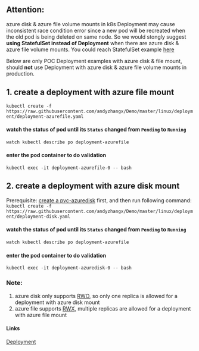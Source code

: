 ## Attention: 
azure disk & azure file volume mounts in k8s Deployment may cause inconsistent race condition error since a new pod will be recreated when the old pod is being deleted on same node. So we would stongly suggest **using StatefulSet instead of Deployment** when there are azure disk & azure file volume mounts. You could reach StatefulSet example [here](https://github.com/andyzhangx/Demo/blob/master/linux/statefulset/README.md)

Below are only POC Deployment examples with azure disk & file mount, should **not** use Deployment with azure disk & azure file volume mounts in production.

## 1. create a deployment with azure file mount
```kubectl create -f https://raw.githubusercontent.com/andyzhangx/Demo/master/linux/deployment/deployment-azurefile.yaml```

#### watch the status of pod until its `Status` changed from `Pending` to `Running`
```watch kubectl describe po deployment-azurefile```

#### enter the pod container to do validation
```kubectl exec -it deployment-azurefile-0 -- bash```

## 2. create a deployment with azure disk mount
Prerequisite: [create a pvc-azuredisk](https://github.com/andyzhangx/Demo/tree/master/linux/azuredisk) first, and then run following command:
```kubectl create -f https://raw.githubusercontent.com/andyzhangx/Demo/master/linux/deployment/deployment-disk.yaml```

#### watch the status of pod until its `Status` changed from `Pending` to `Running`
```watch kubectl describe po deployment-azurefile```

#### enter the pod container to do validation
```kubectl exec -it deployment-azuredisk-0 -- bash```

### Note:
1. azure disk only supports [RWO](https://kubernetes.io/docs/concepts/storage/persistent-volumes/#access-modes), so only one replica is allowed for a deployment with azure disk mount
2. azure file supports [RWX](https://kubernetes.io/docs/concepts/storage/persistent-volumes/#access-modes), multiple replicas are allowed for a deployment with azure file mount

#### Links
[Deployment](https://kubernetes.io/docs/concepts/workloads/controllers/deployment/)
